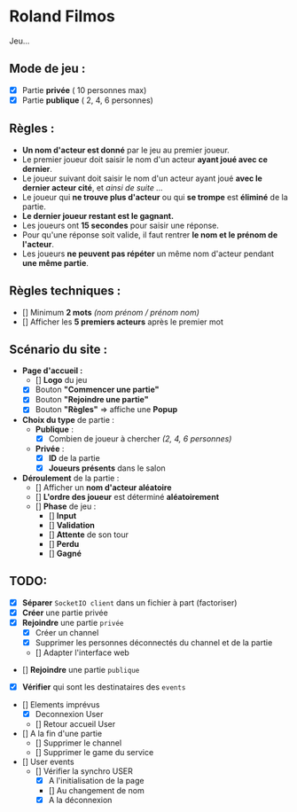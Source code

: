 # Roland Filmos

Jeu...

## Mode de jeu :
- [x] Partie **privée** ( 10 personnes max)
- [x] Partie **publique** ( 2, 4, 6 personnes)

## Règles :
- **Un nom d'acteur est donné** par le jeu au premier joueur.
- Le premier joueur doit saisir le nom d'un acteur **ayant joué avec ce dernier**.
- Le joueur suivant doit saisir le nom d'un acteur ayant joué **avec le dernier acteur cité**, et *ainsi de suite ...*
- Le joueur qui **ne trouve plus d'acteur** ou qui **se trompe** est **éliminé** de la partie.
- **Le dernier joueur restant est le gagnant.**
- Les joueurs ont **15 secondes** pour saisir une réponse.
- Pour qu'une réponse soit valide, il faut rentrer **le nom et le prénom de l'acteur**.
- Les joueurs **ne peuvent pas répéter** un même nom d'acteur pendant **une même partie**.

## Règles techniques :
- [] Minimum **2 mots** *(nom prénom / prénom nom)*
- [] Afficher les **5 premiers acteurs** après le premier mot

## Scénario du site :
- **Page d'accueil :**
    - [] **Logo** du jeu
    - [x] Bouton **"Commencer une partie"**
    - [x] Bouton **"Rejoindre une partie"**
    - [x] Bouton **"Règles"** => affiche une **Popup**
- **Choix du type** de partie :
    - **Publique** :
        - [x] Combien de joueur à chercher *(2, 4, 6 personnes)*
    - **Privée** :
        - [x] **ID** de la partie
        - [x] **Joueurs présents** dans le salon
- **Déroulement** de la partie :
    - [] Afficher un **nom d'acteur aléatoire**
    - [] **L'ordre des joueur** est déterminé **aléatoirement**
    - [] **Phase** de jeu :
        - [] **Input**
        - [] **Validation**
        - [] **Attente** de son tour
        - [] **Perdu**
        - [] **Gagné**

## TODO:
- [x] **Séparer** `SocketIO client` dans un fichier à part (factoriser)
- [x] **Créer** une partie privée
- [x] **Rejoindre** une partie `privée`
    - [x] Créer un channel
    - [x] Supprimer les personnes déconnectés du channel et de la partie
    - [] Adapter l'interface web
- [] **Rejoindre** une partie `publique`
- [x] **Vérifier** qui sont les destinataires des `events`
- [] Elements imprévus
    - [x] Deconnexion User
    - [] Retour accueil User
- [] A la fin d'une partie
    - [] Supprimer le channel
    - [] Supprimer le game du service
- [] User events
    - [] Vérifier la synchro USER
        - [x] A l'initialisation de la page
        - [] Au changement de nom
        - [x] A la déconnexion